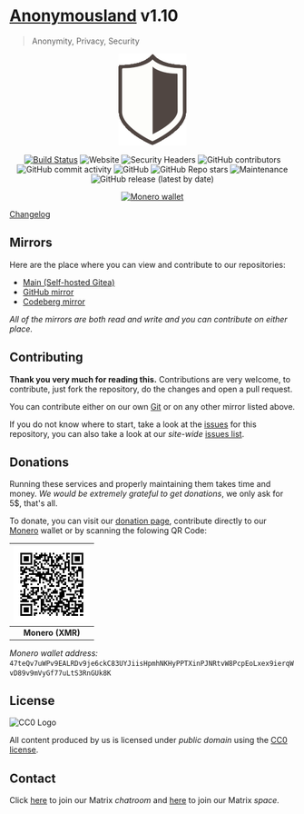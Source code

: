 # **[Anonymousland](https://anonymousland.org)** v1.10

>  Anonymity, Privacy, Security

<div align="center">

[![Anonymousland logo](/assets/img/anonymousland_logo.png "Anonymousland logo")](https://anonymousland.org)

</div>

<div align="center">

[![Build Status](https://drone.anonymousland.org/api/badges/anonymousland/anonymousland/status.svg)](https://drone.anonymousland.org/anonymousland/anonymousland)
![Website](https://img.shields.io/website?down_color=red&down_message=down&style=flat-square&up_color=green&up_message=up&url=https%3A%2F%2Fanonymousland.org%2F)
![Security Headers](https://img.shields.io/security-headers?style=flat-square&url=https%3A%2F%2Fanonymousland.org%2F)
![GitHub contributors](https://img.shields.io/github/contributors/anonyland/anonymousland?label=GitHub%20contributors&style=flat-square)
![GitHub commit activity](https://img.shields.io/github/commit-activity/m/anonyland/anonymousland?label=GitHub%20commit%20activity&style=flat-square)
![GitHub](https://img.shields.io/github/license/anonyland/anonymousland?style=flat-square)
![GitHub Repo stars](https://img.shields.io/github/stars/anonyland/anonymousland?label=GitHub%20stars&style=flat-square)
![Maintenance](https://img.shields.io/maintenance/yes/2023?style=flat-square)
![GitHub release (latest by date)](https://img.shields.io/github/v/release/anonyland/anonymousland?style=flat-square)

</div>

<div align="center">

[![Monero wallet](https://img.shields.io/badge/XMR-47teQv7uWPv9EALRDv9je6ckC83UYJiisHpmhNKHyPPTXinPJNRtvW8PcpEoLxex9ierqWvD89v9mVyGf77uLtS3RnGUk8K-orange?logo=monero&style=flat-square)](https://anonymousland.org/donate)

</div>

[Changelog](https://anonymousland.org/changelog)

## Mirrors

Here are the place where you can view and contribute to our repositories:

- [Main (Self-hosted Gitea)](https://git.anonymousland.org/anonymousland/anonymousland)
- [GitHub mirror](https://github.com/anonyland/anonymousland)
- [Codeberg mirror](https://codeberg.org/anonymousland/anonymousland)

*All of the mirrors are both read and write and you can contribute on either place.*

## Contributing

**Thank you very much for reading this.** Contributions are very welcome, to contribute, just fork the repository, do the changes and open a pull request.

You can contribute either on our own [Git](https://git.anonymousland.org/anonymousland/anonymousland) or on any other mirror listed above.

If you do not know where to start, take a look at the [issues](https://git.anonymousland.org/anonymousland/anonymousland/issues) for this repository, you can also take a look at our *site-wide* [issues list](https://git.anonymousland.org/anonymousland/main).

## Donations

Running these services and properly maintaining them takes time and money. *We would be extremely grateful to get donations*, we only ask for 5$, that's all.

To donate, you can visit our [donation page](https://anonymousland.org/donate), contribute directly to our [Monero](https://www.getmonero.org/) wallet or by scanning the folowing QR Code:

<div align="center">

|![](/assets/img/xmr_donation_wallet.svg)                |
|:--------------:|
| **Monero (XMR)** |

</div>

_Monero wallet address:_ `47teQv7uWPv9EALRDv9je6ckC83UYJiisHpmhNKHyPPTXinPJNRtvW8PcpEoLxex9ierqWvD89v9mVyGf77uLtS3RnGUk8K`

## License

![CC0 Logo](https://upload.wikimedia.org/wikipedia/commons/6/69/CC0_button.svg)

All content produced by us is licensed under *public domain* using the [CC0 license](https://creativecommons.org/share-your-work/public-domain/cc0/).

## Contact

Click [here](https://matrix.to/#/#lounge:anonymousland.org) to join our Matrix *chatroom* and [here](https://matrix.to/#/#anonymousland:anonymousland.org) to join our Matrix *space.*